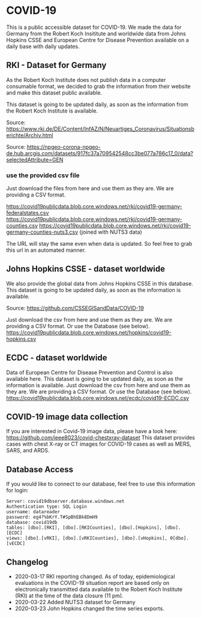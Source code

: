 # COVID-19
This is a public accessible dataset for COVID-19. We made the data for Germany from the Robert Koch Insititute and worldwide data from Johns Hopkins CSSE and European Centre for Disease Prevention available on a daily base with daily updates.

## RKI - Dataset for Germany
As the Robert Koch Institute does not publish data in a computer consumable format, we decided to grab the information from their website and make this dataset public available. 

This dataset is going to be updated daily, as soon as the information from the Robert Koch Institute is available. 

Source: https://www.rki.de/DE/Content/InfAZ/N/Neuartiges_Coronavirus/Situationsberichte/Archiv.html

Source: https://npgeo-corona-npgeo-de.hub.arcgis.com/datasets/917fc37a709542548cc3be077a786c17_0/data?selectedAttribute=GEN

### use the provided csv file
Just download the files from here and use them as they are. We are providing a CSV format. 

https://covid19publicdata.blob.core.windows.net/rki/covid19-germany-federalstates.csv
https://covid19publicdata.blob.core.windows.net/rki/covid19-germany-counties.csv
https://covid19publicdata.blob.core.windows.net/rki/covid19-germany-counties-nuts3.csv (joined with NUTS3 data)

The URL will stay the same even when data is updated. So feel free to grab this url in an automated manner. 

## Johns Hopkins CSSE - dataset worldwide
We also provide the global data from Johns Hopkins CSSE in this database. This dataset is going to be updated daily, as soon as the information is available.

Source: https://github.com/CSSEGISandData/COVID-19

Just download the csv from here and use them as they are. We are providing a CSV format. Or use the Database (see below).
https://covid19publicdata.blob.core.windows.net/hopkins/covid19-hopkins.csv

## ECDC  - dataset worldwide
Data of European Centre for Disease Prevention and Control is also available here. This dataset is going to be updated daily, as soon as the information is available.
Just download the csv from here and use them as they are. We are providing a CSV format. Or use the Database (see below).
https://covid19publicdata.blob.core.windows.net/ecdc/covid19-ECDC.csv

## COVID-19 image data collection
If you are interested in Covid-19 image data, please have a look here: https://github.com/ieee8023/covid-chestxray-dataset
This dataset provides cases with chest X-ray or CT images for COVID-19 cases as well as MERS, SARS, and ARDS.

## Database Access
If you would like to connect to our database, feel free to use this information for login:
```
Server: covid19dbserver.database.windows.net
Authentication type: SQL Login
username: datareader
password: eg4?%bKrY.T#SpBhEBk8DmH9
database: covid19db
tables: [dbo].[RKI], [dbo].[RKICounties], [dbo].[Hopkins], [dbo].[ECDC]
views: [dbo].[vRKI], [dbo].[vRKICounties], [dbo].[vHopkins], 0[dbo].[vECDC]
```

## Changelog
- 2020-03-17 RKI reporting changed. As of today, epidemiological evaluations in the COVID-19 situation report are based only on electronically transmitted data available to the Robert Koch Institute (RKI) at the time of the data closure (11 pm).
- 2020-03-22 Added NUTS3 dataset for Germany
- 2020-03-23 John Hopkins changed the time series exports.
